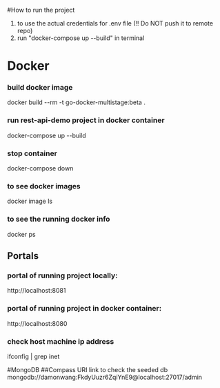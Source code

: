 #How to run the project
1. to use the actual credentials for .env file (!! Do NOT push it to remote repo)
2. run "docker-compose up --build" in terminal

# Docker

### build docker image
docker build --rm -t go-docker-multistage:beta .

### run rest-api-demo project in docker container
<!-- docker run -d -p 8080:8081 --name rest-api-demo-app go-docker-multistage:beta -->
docker-compose up --build

### stop container
docker-compose down

### to see docker images
docker image ls

### to see the running docker info
docker ps

## Portals

### portal of running project locally:
http://localhost:8081
### portal of running project in docker container:
http://localhost:8080

### check host machine ip address
ifconfig | grep inet

#MongoDB
##Compass URI link to check the seeded db
mongodb://damonwang:FkdyUuzr6ZqiYnE9@localhost:27017/admin 